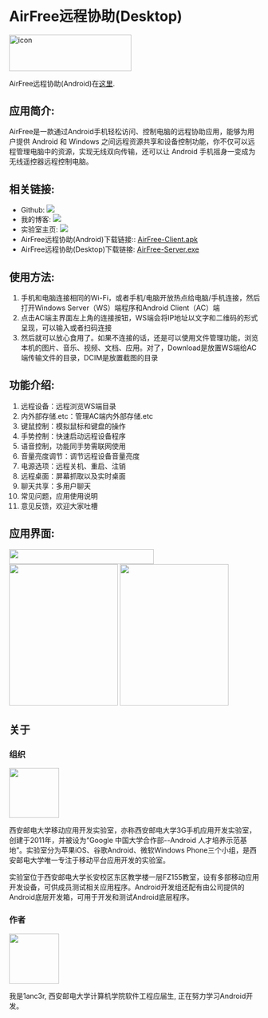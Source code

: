 # AirFree远程协助(Desktop)
[<img src="https://camo.githubusercontent.com/b908ff6651d5ec11d504a37d2f441de9bc1362bc/68747470733a2f2f706c61792e676f6f676c652e636f6d2f696e746c2f656e5f75732f6261646765732f696d616765732f617070732f656e2d706c61792d62616467652e706e67" width = "245.1" height = "72.6" alt="icon"/>](https://play.google.com/store/apps/details?id=me.lancer.airfree)

AirFree远程协助(Android)在[这里](https://github.com/1anc3r/AirFree-Client).

## 应用简介:
AirFree是一款通过Android手机轻松访问、控制电脑的远程协助应用，能够为用户提供 Android 和 Windows 之间远程资源共享和设备控制功能，你不仅可以远程管理电脑中的资源，实现无线双向传输，还可以让 Android 手机摇身一变成为无线遥控器远程控制电脑。 

## 相关链接:
* Github: [![](https://img.shields.io/badge/github-1anc3r-yellowgreen.svg)](https://github.com/1anc3r)
* 我的博客: [![](https://img.shields.io/badge/blog-1anc3r-green.svg)](http://www.1anc3r.me/)
* 实验室主页: [![](https://img.shields.io/badge/wiki-xiyoumobile-brightgreen.svg)](http://www.xiyoumobile.com/)
* AirFree远程协助(Android)下载链接:: [AirFree-Client.apk](http://sj.qq.com/myapp/detail.htm?apkName=me.lancer.airfree&apkCode=8)
* AirFree远程协助(Desktop)下载链接: [AirFree-Server.exe](http://pan.baidu.com/s/1skI7QFF)

## 使用方法:
1. 手机和电脑连接相同的Wi-Fi，或者手机/电脑开放热点给电脑/手机连接，然后打开Windows Server（WS）端程序和Android Client（AC）端
2. 点击AC端主界面左上角的连接按钮，WS端会将IP地址以文字和二维码的形式呈现，可以输入或者扫码连接
3. 然后就可以放心食用了。如果不连接的话，还是可以使用文件管理功能，浏览本机的图片、音乐、视频、文档、应用。对了，Download是放置WS端给AC端传输文件的目录，DCIM是放置截图的目录

## 功能介绍:
1. 远程设备：远程浏览WS端目录
2. 内外部存储.etc：管理AC端内外部存储.etc
3. 键鼠控制：模拟鼠标和键盘的操作
4. 手势控制：快速启动远程设备程序
5. 语音控制，功能同手势需联网使用
6. 音量亮度调节：调节远程设备音量亮度
7. 电源选项：远程关机、重启、注销
8. 远程桌面：屏幕抓取以及实时桌面
9. 聊天共享：多用户聊天
11. 常见问题，应用使用说明
12. 意见反馈，欢迎大家吐槽

## 应用界面:

<img src="http://o7gy5l0ax.bkt.clouddn.com/2016-07-24%2019%2030%2005.png" width = "290" height = "30" alt=""/>
<img src="http://o7gy5l0ax.bkt.clouddn.com/2016-07-24%2019%2027%2041.png" width = "218" height = "283" alt=""/>
<img src="http://o7gy5l0ax.bkt.clouddn.com/1475060110.png" width = "218" height = "283" alt=""/>

## 关于
### 组织
<img src="http://o7gy5l0ax.bkt.clouddn.com/ic_xiyoumobile.png" width = "100" height = "100" alt=""/>

西安邮电大学移动应用开发实验室，亦称西安邮电大学3G手机应用开发实验室，创建于2011年，并被设为“Google 中国大学合作部--Android 人才培养示范基地”。实验室分为苹果iOS、谷歌Android、微软Windows Phone三个小组，是西安邮电大学唯一专注于移动平台应用开发的实验室。

实验室位于西安邮电大学长安校区东区教学楼一层FZ155教室，设有多部移动应用开发设备，可供成员测试相关应用程序。Android开发组还配有由公司提供的Android底层开发箱，可用于开发和测试Android底层程序。

### 作者
<img src="http://o7gy5l0ax.bkt.clouddn.com/ic_lancer.jpg" width = "100" height = "100" alt=""/>

我是1anc3r, 西安邮电大学计算机学院软件工程应届生, 正在努力学习Android开发。
